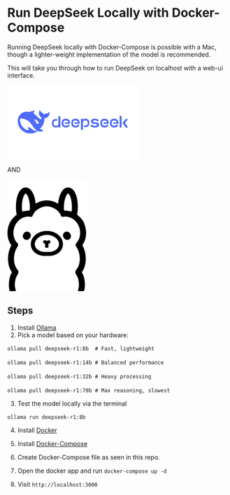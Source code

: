 # Run DeepSeek Locally with Docker-Compose

Running DeepSeek locally with Docker-Compose is possible with a Mac, though a lighter-weight implementation of the model is recommended.

This will take you through how to run DeepSeek on localhost with a web-ui interface. 

![alt text](image.png) 

AND 

![alt text](image-1.png)

## Steps

1. Install [Ollama](https://martech.org/how-to-run-deepseek-locally-on-your-computer/)
2.  Pick a model based on your hardware:
```
ollama pull deepseek-r1:8b  # Fast, lightweight  

ollama pull deepseek-r1:14b # Balanced performance  

ollama pull deepseek-r1:32b # Heavy processing  

ollama pull deepseek-r1:70b # Max reasoning, slowest
```
3. Test the model locally via the terminal 
```
ollama run deepseek-r1:8b
```

4. Install [Docker](https://www.docker.com/get-started)

5. Install [Docker-Compose](https://formulae.brew.sh/formula/docker-compose)

6. Create Docker-Compose file as seen in this repo. 

7. Open the docker app and run `docker-compose up -d`

8. Visit `http://localhost:3000`

